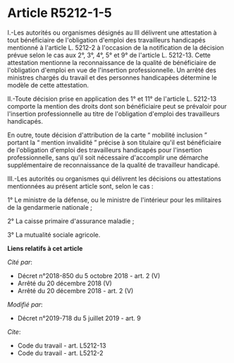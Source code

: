 # Article R5212-1-5

I.-Les autorités ou organismes désignés au III délivrent une attestation à tout bénéficiaire de l'obligation d'emploi des
travailleurs handicapés mentionné à l'article L. 5212-2 à l'occasion de la notification de la décision prévue selon le cas
aux 2°, 3°, 4°, 5° et 9° de l'article L. 5212-13. Cette attestation mentionne la reconnaissance de la qualité de bénéficiaire
de l'obligation d'emploi en vue de l'insertion professionnelle. Un arrêté des ministres chargés du travail et des personnes
handicapées détermine le modèle de cette attestation.

II.-Toute décision prise en application des 1° et 11° de l'article L. 5212-13 comporte la mention des droits dont son
bénéficiaire peut se prévaloir pour l'insertion professionnelle au titre de l'obligation d'emploi des travailleurs
handicapés.

En outre, toute décision d'attribution de la carte “ mobilité inclusion ” portant la “ mention invalidité ” précise à son
titulaire qu'il est bénéficiaire de l'obligation d'emploi des travailleurs handicapés pour l'insertion professionnelle, sans
qu'il soit nécessaire d'accomplir une démarche supplémentaire de reconnaissance de la qualité de travailleur handicapé.

III.-Les autorités ou organismes qui délivrent les décisions ou attestations mentionnées au présent article sont, selon le
cas :

1° Le ministre de la défense, ou le ministre de l'intérieur pour les militaires de la gendarmerie nationale ;

2° La caisse primaire d'assurance maladie ;

3° La mutualité sociale agricole.

**Liens relatifs à cet article**

_Cité par_:

  - Décret n°2018-850 du 5 octobre 2018 - art. 2 (V)
  - Arrêté du 20 décembre 2018 (V)
  - Arrêté du 20 décembre 2018 - art. 2 (V)

_Modifié par_:

  - Décret n°2019-718 du 5 juillet 2019 - art. 9

_Cite_:

  - Code du travail - art. L5212-13
  - Code du travail - art. L5212-2
